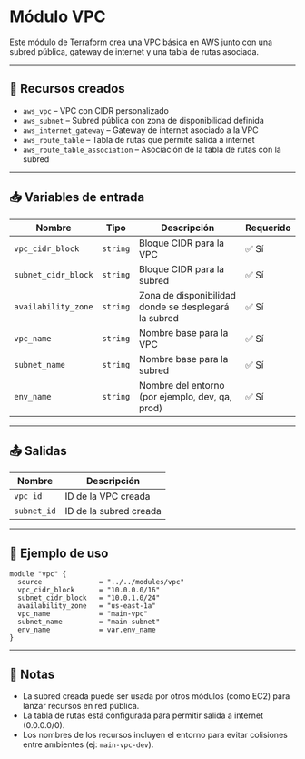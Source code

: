# Módulo VPC

Este módulo de Terraform crea una VPC básica en AWS junto con una subred pública, gateway de internet y una tabla de rutas asociada.

---

## 📂 Recursos creados

* `aws_vpc` – VPC con CIDR personalizado
* `aws_subnet` – Subred pública con zona de disponibilidad definida
* `aws_internet_gateway` – Gateway de internet asociado a la VPC
* `aws_route_table` – Tabla de rutas que permite salida a internet
* `aws_route_table_association` – Asociación de la tabla de rutas con la subred

---

## 📥 Variables de entrada

| Nombre              | Tipo     | Descripción                                          | Requerido |
| ------------------- | -------- | ---------------------------------------------------- | --------- |
| `vpc_cidr_block`    | `string` | Bloque CIDR para la VPC                              | ✅ Sí      |
| `subnet_cidr_block` | `string` | Bloque CIDR para la subred                           | ✅ Sí      |
| `availability_zone` | `string` | Zona de disponibilidad donde se desplegará la subred | ✅ Sí      |
| `vpc_name`          | `string` | Nombre base para la VPC                              | ✅ Sí      |
| `subnet_name`       | `string` | Nombre base para la subred                           | ✅ Sí      |
| `env_name`          | `string` | Nombre del entorno (por ejemplo, dev, qa, prod)      | ✅ Sí      |

---

## 📤 Salidas

| Nombre      | Descripción            |
| ----------- | ---------------------- |
| `vpc_id`    | ID de la VPC creada    |
| `subnet_id` | ID de la subred creada |

---

## 🚀 Ejemplo de uso

```hcl
module "vpc" {
  source              = "../../modules/vpc"
  vpc_cidr_block      = "10.0.0.0/16"
  subnet_cidr_block   = "10.0.1.0/24"
  availability_zone   = "us-east-1a"
  vpc_name            = "main-vpc"
  subnet_name         = "main-subnet"
  env_name            = var.env_name
}
```

---

## 🧰 Notas

* La subred creada puede ser usada por otros módulos (como EC2) para lanzar recursos en red pública.
* La tabla de rutas está configurada para permitir salida a internet (0.0.0.0/0).
* Los nombres de los recursos incluyen el entorno para evitar colisiones entre ambientes (ej: `main-vpc-dev`).
